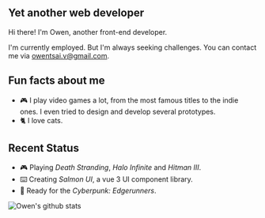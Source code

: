 ## Yet another web developer

Hi there! I'm Owen, another front-end developer.

I'm currently employed. But I'm always seeking challenges.
You can contact me via [owentsai.v@gmail.com](mailto://owentsai.v@gmail.com).

## Fun facts about me

- :video_game: I play video games a lot, from the most famous titles to the indie ones. I even tried to design and develop several prototypes.
- :cat2: I love cats.

## Recent Status

- :video_game: Playing *Death Stranding*, *Halo Infinite* and *Hitman III*.
- :keyboard: Creating *Salmon UI*, a vue 3 UI component library.
- :movie_camera: Ready for the *Cyberpunk: Edgerunners*.

<img src="https://github-readme-stats.vercel.app/api?username=Owen-Tsai" alt="Owen's github stats" />
